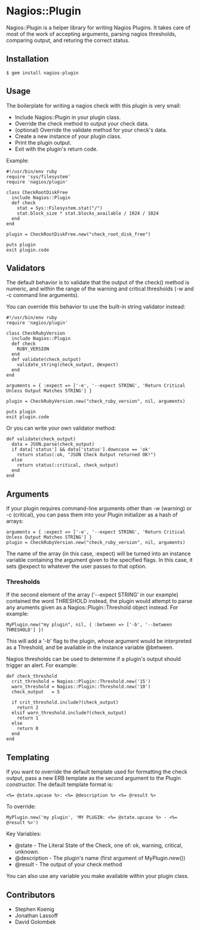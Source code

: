# Nagios::Plugin

Nagios::Plugin is a helper library for writing Nagios Plugins.
It takes care of most of the work of accepting arguments, parsing
nagios thresholds, comparing output, and returing the correct status.

## Installation

    $ gem install nagios-plugin

## Usage

The boilerplate for writing a nagios check with this plugin is very small:

  * Include Nagios::Plugin in your plugin class.
  * Override the check method to output your check data.
  * (optional) Override the validate method for your check's data.
  * Create a new instance of your plugin class.
  * Print the plugin output.
  * Exit with the plugin's return code.

Example:

    #!/usr/bin/env ruby
    require 'sys/filesystem'
    require 'nagios/plugin'

    class CheckRootDiskFree
      include Nagios::Plugin
      def check
        stat = Sys::Filesystem.stat("/")
        stat.block_size * stat.blocks_available / 1024 / 1024
      end
    end

    plugin = CheckRootDiskFree.new("check_root_disk_free")

    puts plugin
    exit plugin.code

## Validators

The default behavior is to validate that the output of the check() method is
numeric, and within the range of the warning and critical thresholds (-w and
-c command line arguments).

You can override this behavior to use the built-in string validator instead:

    #!/usr/bin/env ruby
    require 'nagios/plugin'

    class CheckRubyVersion
      include Nagios::Plugin
      def check
        RUBY_VERSION
      end
      def validate(check_output)
        validate_string(check_output, @expect)
      end
    end

    arguments = { :expect => ['-e', '--expect STRING', 'Return Critical Unless Output Matches STRING'] }

    plugin = CheckRubyVersion.new("check_ruby_version", nil, arguments)

    puts plugin
    exit plugin.code

Or you can write your own validator method:

    def validate(check_output)
      data = JSON.parse(check_output)
      if data['status'] && data['status'].downcase == 'ok'
        return status(:ok, "JSON Check Output returned OK!")
      else
        return status(:critical, check_output)
      end
    end

## Arguments

If your plugin requires command-line arguments other than -w (warning) or -c (critical), you can
pass them into your Plugin initializer as a hash of arrays:

    arguments = { :expect => ['-e', '--expect STRING', 'Return Critical Unless Output Matches STRING'] }
    plugin = CheckRubyVersion.new("check_ruby_version", nil, arguments)

The name of the array (in this case, :expect) will be turned into an instance variable containing
the argument given to the specified flags. In this case, it sets @expect to whatever the user
passes to that option.

### Thresholds

If the second element of the array ('--expect STRING' in our example) contained the word THRESHOLD instead,
the plugin would attempt to parse any aruments given as a Nagios::Plugin::Threshold object instead. For example:

    MyPlugin.new("my plugin", nil, { :between => ['-b', '--between THRESHOLD'] })

This will add a '-b' flag to the plugin, whose argument would be interpreted as a Threshold, and be available
in the instance variable @between.

Nagios thresholds can be used to determine if a plugin's output should trigger an alert. For example:

    def check_threshold
      crit_threshold = Nagios::Plugin::Threshold.new('15')
      warn_threshold = Nagios::Plugin::Threshold.new('10')
      check_output   = 5

      if crit_threshold.include?(check_output)
        return 2
      elsif warn_threshold.include?(check_output)
        return 1
      else
        return 0
      end
    end

## Templating

If you want to override the default template used for formatting the check output, pass a new ERB template
as the second argument to the Plugin constructor. The default template format is:

    <%= @state.upcase %>: <%= @description %> <%= @result %>

To override:

    MyPlugin.new('my plugin', 'MY PLUGIN: <%= @state.upcase %> - <%= @result %>')

Key Variables:

  * @state - The Literal State of the Check, one of: ok, warning, critical, unknown.
  * @description - The plugin's name (first argument of MyPlugin.new())
  * @result - The output of your check method

You can also use any variable you make available within your plugin class.

## Contributors

  * Stephen Koenig
  * Jonathan Lassoff
  * David Golombek
